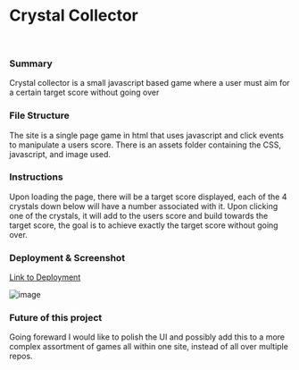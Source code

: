 
# Crystal Collector
<br>


### Summary
Crystal collector is a small javascript based game where a user must aim for a certain target score without going over

### File Structure
The site is a single page game in html that uses javascript and click events to manipulate a users score. There is an assets folder containing the CSS, javascript, and image used. 

### Instructions
Upon loading the page, there will be a target score displayed, each of the 4 crystals down below will have a number associated with it. Upon clicking one of the crystals, it will add to the users score and build towards the target score, the goal is to achieve exactly the target score without going over.  

### Deployment & Screenshot
[Link to Deployment](https://jwilly117.github.io/Crystal-Collector-Game/)

![image](https://imgur.com/nRIjmqZ.png)

### Future of this project
Going foreward I would like to polish the UI and possibly add this to a more complex assortment of games all within one site, instead of all over multiple repos. 
